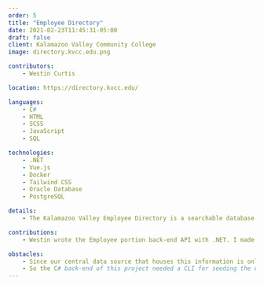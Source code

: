 ```yaml
---
order: 5
title: "Employee Directory"
date: 2021-02-23T11:45:31-05:00
draft: false
client: Kalamazoo Valley Community College
image: directory.kvcc.edu.png

contributors:
    - Westin Curtis

location: https://directory.kvcc.edu/

languages:
    - C#
    - HTML
    - SCSS
    - JavaScript
    - SQL

technologies:
    - .NET
    - Vue.js
    - Docker
    - Tailwind CSS
    - Oracle Database
    - PostgreSQL

details:
    - The Kalamazoo Valley Employee Directory is a searchable database of current employees at Kalamazoo Valley Community College. This is one half of a larger project that also includes the Department Directory.

contributions:
    - Westin wrote the Employee portion back-end API with .NET. I made the front-end with Vue.js, in addition to the component system that is used for front-end functionality.

obstacles:
    - Since our central data source that houses this information is only available in restricted networks, we had to come up with a method of distribution or seeding that happened on a cron.
    - So the C# back-end of this project needed a CLI for seeding the external database every hour, and an API for distribution.
---
```


